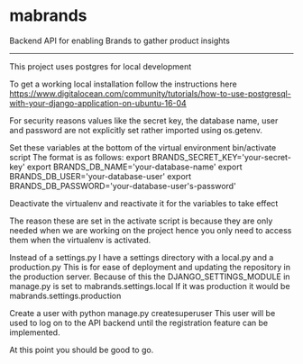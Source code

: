 # mabrands
Backend API for enabling Brands to gather product insights

-------------------------------------------------------------------------------
This project uses postgres for local development

To get a working local installation follow the instructions here https://www.digitalocean.com/community/tutorials/how-to-use-postgresql-with-your-django-application-on-ubuntu-16-04

For security reasons values like the secret key, the database name, user and password are not explicitly set rather imported using os.getenv.

Set these variables at the bottom of the virtual environment bin/activate script
The format is as follows:
  export BRANDS_SECRET_KEY='your-secret-key'
  export BRANDS_DB_NAME='your-database-name'
  export BRANDS_DB_USER='your-database-user'
  export BRANDS_DB_PASSWORD='your-database-user's-password'

Deactivate the virtualenv and reactivate it for the variables to take effect

The reason these are set in the activate script is because they are only needed when we are working on the project hence you only need to access them when the virtualenv is activated.

Instead of a settings.py I have a settings directory with a local.py and a production.py
This is for ease of deployment and updating the repository in the production server.
Because of this the DJANGO_SETTINGS_MODULE in manage.py is set to mabrands.settings.local
If it was production it would be mabrands.settings.production

Create a user with python manage.py createsuperuser
This user will be used to log on to the API backend until the registration feature can be implemented.

At this point you should be good to go.


